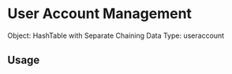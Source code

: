 # User Account Management

Object: HashTable with Separate Chaining
Data Type: useraccount

## Usage



